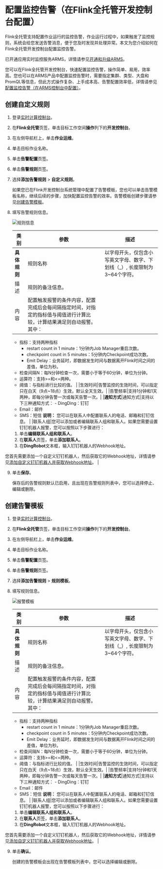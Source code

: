 # 配置监控告警（在Flink全托管开发控制台配置）

Flink全托管支持配置作业运行的监控告警，作业运行过程中，如果触发了监控规则，系统会给您发送告警消息，便于您及时发现并处理异常。本文为您介绍如何在Flink全托管开发控制台配置监控告警。

已开通应用实时监控服务ARMS，详情请参见[开通和升级ARMS](/cn.zh-CN/快速入门/开通和升级ARMS.md)。

您可以在Flink全托管开发控制台，快速配置监控告警，操作简单、易用，效率高。您也可以在ARMS产品中配置监控告警时，需要指定集群、类型、大盘和PromQL等信息，但此方式操作复杂、上手成本高、告警配置效率低，详情请参见[配置监控告警（在ARMS控制台中配置）](/cn.zh-CN/Flink全托管/运维管理/配置监控告警（在ARMS控制台中配置）.md)。

## 创建自定义规则

1.  登录[实时计算控制台](https://realtime-compute.console.aliyun.com/regions/cn-shanghai)。

2.  在**Flink全托管**页签，单击目标工作空间**操作**列下的**开发控制台**。

3.  在左侧导航栏上，单击**作业运维**。

4.  单击目标作业名称。

5.  单击**告警配置**页签。

6.  单击**告警规则**页签。

7.  选择**添加告警规则** \> **自定义规则**。

    如果您已在Flink开发控制台系统管理中配置了告警模板，您也可以单击告警模板名称，继续后续的步骤，加快配置监控告警的效率。告警模板创建步骤请参见[创建告警模板](#section_ppt_9m7_u9d)。

8.  填写告警规则信息。

    ![规则信息](https://static-aliyun-doc.oss-accelerate.aliyuncs.com/assets/img/zh-CN/5256783061/p177121.png)

    |类别|参数|描述|
    |--|--|--|
    |**具体规则**|规则名称|以字母开头，仅包含小写英文字母、数字、下划线（\_）, 长度限制为3~64个字符。|
    |描述|规则的备注信息。|
    |内容|配置触发报警的条件内容，配置完成后会每间隔指定时间，对指定的指标值与阈值进行计算比较，计算结果满足则自动报警。其中：

    -   指标：支持两种指标
        -   restart count in 1 minute：1分钟内Job Manager重启次数。
        -   checkpoint count in 5 minutes：5分钟内Checkpoint成功次数。
        -   Emit Delay：业务延时，即数据发生时间与数据离开Flink时间之间的差值，单位为秒。
    -   检查间隔N：每N分钟检查一次，需要小于等于60分钟，单位为分钟。
    -   运算符：支持\>=和<=两种。
    -   阈值：与指标进行比较的值。 |
    |生效时间|告警监控的生效时间，可以指定只在白天（9点~18点）生效，默认全天生效。|
    |告警频率|支持1分钟和1天两种，即每分钟告警一次或每天告警一次。|
    |**通知方式**|通知方式|支持以下三种通知方式：    -   DingDing：钉钉
    -   Email：邮件
    -   SMS：短信
**说明：** 您可以在联系人中配置联系人的电话、邮箱和钉钉信息。 |
    |联系人组|您可以添加或者编辑联系人组和联系人。如果您需要设置钉钉机器人报警，您可以按照以下步骤进行：

    1.  单击**编辑联系人组和联系人**。
    2.  在**联系人**页签，单击**添加联系人**。
    3.  在**DingRobot**文本框，输入钉钉机器人的Webhook地址。

您首先需要添加一个自定义钉钉机器人，然后获取它的Webhook地址，详情请参见[添加自定义钉钉机器人并获取Webhook地址](/cn.zh-CN/大盘和报警/设置钉钉机器人报警.md)。 |

9.  单击**保存**。

    保存后的告警规则默认已启用，且出现在告警规则列表中，您可以选择停止、编辑或删除。


## 创建告警模板

1.  登录[实时计算控制台](https://realtime-compute.console.aliyun.com/regions/cn-shanghai)。

2.  在**Flink全托管**页签，单击目标工作空间**操作**列下的**开发控制台**。

3.  在左侧导航栏上，单击**作业运维**。

4.  单击目标作业名称。

5.  单击**告警配置**页签。

6.  单击**告警规则**页签。

7.  选择**添加告警规则** \> **规则模板**。

8.  填写规则信息。

    ![报警模板](https://static-aliyun-doc.oss-accelerate.aliyuncs.com/assets/img/zh-CN/5256783061/p177127.png)

    |类别|参数|描述|
    |--|--|--|
    |**具体规则**|规则名称|以字母开头，仅包含小写英文字母、数字、下划线（\_）, 长度限制为3~64个字符。|
    |描述|规则的备注信息。|
    |内容|配置触发报警的条件内容，配置完成后会每间隔指定时间，对指定的指标值与阈值进行计算比较，计算结果满足则自动报警。其中：

    -   指标：支持两种指标
        -   restart count in 1 minute：1分钟内Job Manager重启次数。
        -   checkpoint count in 5 minutes：5分钟内Checkpoint成功次数。
        -   Emit Delay：业务延时，即数据发生时间与数据离开Flink时间之间的差值，单位为秒。
    -   检查间隔N：每N分钟检查一次，需要小于等于60分钟，单位为分钟。
    -   运算符：支持\>=和<=两种。
    -   阈值：与指标进行比较的值。 |
    |生效时间|告警监控的生效时间，可以指定只在白天（9点~18点）生效，默认全天生效。|
    |告警频率|支持1分钟和1天两种，即每分钟告警一次或每天告警一次。|
    |**通知方式**|通知方式|支持以下三种通知方式：    -   DingDing：钉钉
    -   Email：邮件
    -   SMS：短信
**说明：** 您可以在联系人中配置联系人的电话、邮箱和钉钉信息。 |
    |联系人组|您可以添加或者编辑联系人组和联系人。如果您需要设置钉钉机器人报警，您可以按照以下步骤进行：

    1.  单击**编辑联系人组和联系人**。
    2.  在**联系人**页签，单击**添加联系人**。
    3.  在**DingRobot**文本框，输入钉钉机器人的Webhook地址。

您首先需要添加一个自定义钉钉机器人，然后获取它的Webhook地址，详情请参见[添加自定义钉钉机器人并获取Webhook地址](/cn.zh-CN/大盘和报警/设置钉钉机器人报警.md)。 |

9.  单击**确认**。

    创建的告警模板会出现在告警模板列表中，您可以选择编辑或删除。


